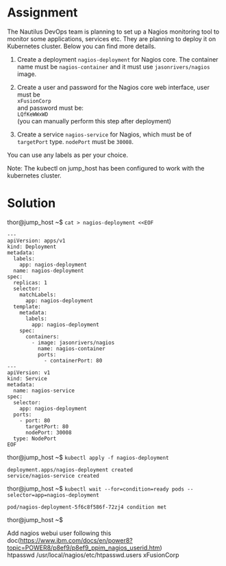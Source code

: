 # Assignment
The Nautilus DevOps team is planning to set up a Nagios monitoring tool to monitor some applications, services etc. 
They are planning to deploy it on Kubernetes cluster. Below you can find more details.

1) Create a deployment `nagios-deployment` for Nagios core. The container name must be `nagios-container` and it must use `jasonrivers/nagios` image.

2) Create a user and password for the Nagios core web interface,
  user must be  
    `xFusionCorp`  
  and password must be:  
    `LQfKeWWxWD`  
  (you can manually perform this step after deployment)

3) Create a service `nagios-service` for Nagios, which must be of `targetPort` type. `nodePort` must be `30008`.

You can use any labels as per your choice.

Note: The kubectl on jump_host has been configured to work with the kubernetes cluster.

# Solution
thor@jump_host ~$ `cat > nagios-deployment <<EOF`
```
---
apiVersion: apps/v1
kind: Deployment
metadata:
  labels:
    app: nagios-deployment
  name: nagios-deployment
spec:
  replicas: 1
  selector:
    matchLabels:
      app: nagios-deployment
  template:
    metadata:
      labels:
        app: nagios-deployment
    spec:
      containers:
        - image: jasonrivers/nagios
          name: nagios-container
          ports:
            - containerPort: 80
---
apiVersion: v1
kind: Service
metadata:
  name: nagios-service
spec:
  selector:
    app: nagios-deployment
  ports:
    - port: 80
      targetPort: 80
      nodePort: 30008
  type: NodePort
EOF
```
thor@jump_host ~$ `kubectl apply -f nagios-deployment` 
```
deployment.apps/nagios-deployment created
service/nagios-service created
```
thor@jump_host ~$ `kubectl wait --for=condition=ready pods --selector=app=nagios-deployment`
```
pod/nagios-deployment-5f6c8f586f-72zj4 condition met
```
thor@jump_host ~$ 

Add nagios webui user following this doc(https://www.ibm.com/docs/en/power8?topic=POWER8/p8ef9/p8ef9_ppim_nagios_userid.htm)  
htpasswd /usr/local/nagios/etc/htpasswd.users xFusionCorp  

